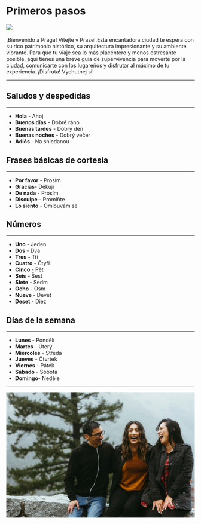 # Primeros pasos
![](img/Prague.jpg)

¡Bienvenido a Praga! Vítejte v Praze!.Esta encantadora ciudad te espera con su rico patrimonio histórico, su arquitectura impresionante y su ambiente vibrante. Para que tu viaje sea lo más placentero y menos estresante posible, aquí tienes una breve guía de supervivencia para moverte por la ciudad, comunicarte con los lugareños y disfrutar al máximo de tu experiencia. ¡Disfruta! Vychutnej si! 

***

## Saludos y despedidas
***
- **Hola** - Ahoj
- **Buenos días**  - Dobré ráno
- **Buenas tardes** - Dobrý den
- **Buenas noches** - Dobrý večer
- **Adiós** - Na shledanou

## Frases básicas de cortesía

***
- **Por favor** - Prosím
- **Gracias**- Děkuji
- **De nada** - Prosím
- **Disculpe** - Promiňte
- **Lo siento** - Omlouvám se

## Números
***
- **Uno** - Jeden
- **Dos** - Dva
- **Tres** - Tři
- **Cuatro** - Čtyři
- **Cinco** - Pět
-  **Seis** - Šest
- **Siete** - Sedm
- **Ocho** - Osm
- **Nueve** - Devět
- **Deset** - Diez

## Días de la semana
***
- **Lunes** - Pondělí
- **Martes** - Úterý
- **Miércoles** - Středa
- **Jueves** - Čtvrtek
- **Viernes** - Pátek
- **Sábado** - Sobota
- **Domingo**- Neděle 



***
![](img/saludos.jpg)